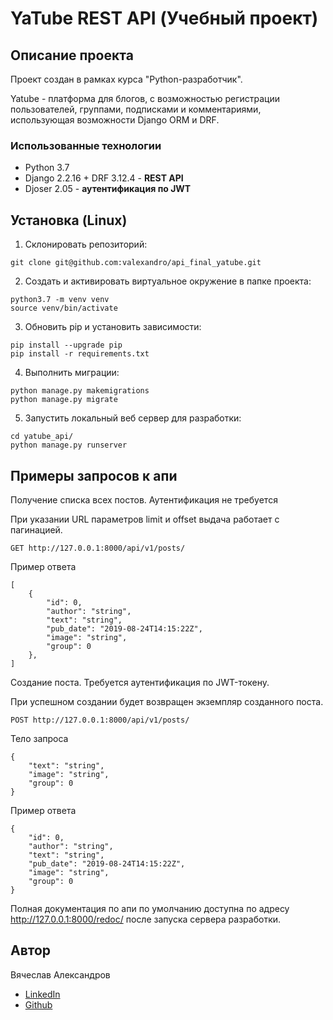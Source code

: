 # YaTube REST API (Учебный проект)
## Описание проекта
Проект создан в рамках курса "Python-разработчик".

Yatube - платформа для блогов, с возможностью регистрации пользователей, группами, подписками и комментариями, использующая возможности Django ORM и DRF.

### Использованные технологии
- Python 3.7
- Django 2.2.16 + DRF 3.12.4 - **REST API**
- Djoser 2.05 - **аутентификация по JWT**

## Установка (Linux)
1. Склонировать репозиторий:
```
git clone git@github.com:valexandro/api_final_yatube.git
```
2. Создать и активировать виртуальное окружение в папке проекта:
```
python3.7 -m venv venv
source venv/bin/activate
```
3. Обновить pip и установить зависимости:
```
pip install --upgrade pip
pip install -r requirements.txt
```
4. Выполнить миграции:
```
python manage.py makemigrations
python manage.py migrate
```
5. Запустить локальный веб сервер для разработки:
```
cd yatube_api/
python manage.py runserver
```
## Примеры запросов к апи
Получение списка всех постов. Аутентификация не требуется

При указании URL параметров limit и offset выдача работает с пагинацией.
```
GET http://127.0.0.1:8000/api/v1/posts/
```
Пример ответа
```
[
    {
        "id": 0,
        "author": "string",
        "text": "string",
        "pub_date": "2019-08-24T14:15:22Z",
        "image": "string",
        "group": 0
    },
]
```
Создание поста. Требуется аутентификация по JWT-токену.

При успешном создании будет возвращен экземпляр созданного поста.
```
POST http://127.0.0.1:8000/api/v1/posts/
```
Тело запроса
```
{
    "text": "string",
    "image": "string",
    "group": 0
}
```
Пример ответа
```
{
    "id": 0,
    "author": "string",
    "text": "string",
    "pub_date": "2019-08-24T14:15:22Z",
    "image": "string",
    "group": 0
}
```
Полная документация по апи по умолчанию доступна по адресу http://127.0.0.1:8000/redoc/ после запуска сервера разработки.

## Автор
Вячеслав Александров
- [LinkedIn](https://www.linkedin.com/in/valexandro/)
- [Github](https://github.com/valexandro/)
